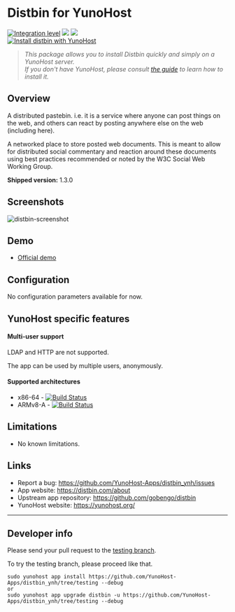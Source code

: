 # Distbin for YunoHost

[![Integration level](https://dash.yunohost.org/integration/distbin.svg)](https://dash.yunohost.org/appci/app/distbin) ![](https://ci-apps.yunohost.org/ci/badges/distbin.status.svg) ![](https://ci-apps.yunohost.org/ci/badges/distbin.maintain.svg)  
[![Install distbin with YunoHost](https://install-app.yunohost.org/install-with-yunohost.svg)](https://install-app.yunohost.org/?app=distbin)

> *This package allows you to install Distbin quickly and simply on a YunoHost server.  
If you don't have YunoHost, please consult [the guide](https://yunohost.org/#/install) to learn how to install it.*

## Overview
A distributed pastebin. i.e. it is a service where anyone can post things on the web, and others can react by posting anywhere else on the web (including here).

A networked place to store posted web documents. This is meant to allow for distributed social commentary and reaction around these documents using best practices recommended or noted by the W3C Social Web Working Group.

**Shipped version:** 1.3.0

## Screenshots

![distbin-screenshot](https://user-images.githubusercontent.com/30271971/54859831-38405100-4d12-11e9-9273-e44596e04e5c.PNG)

## Demo

* [Official demo](https://distbin.com/)

## Configuration

No configuration parameters available for now.

## YunoHost specific features

#### Multi-user support

LDAP and HTTP are not supported.

The app can be used by multiple users, anonymously.

#### Supported architectures

* x86-64 - [![Build Status](https://ci-apps.yunohost.org/ci/logs/distbin%20%28Apps%29.svg)](https://ci-apps.yunohost.org/ci/apps/distbin/)
* ARMv8-A - [![Build Status](https://ci-apps-arm.yunohost.org/ci/logs/distbin%20%28Apps%29.svg)](https://ci-apps-arm.yunohost.org/ci/apps/distbin/)

## Limitations

* No known limitations.

## Links

 * Report a bug: https://github.com/YunoHost-Apps/distbin_ynh/issues
 * App website: https://distbin.com/about
 * Upstream app repository: https://github.com/gobengo/distbin
 * YunoHost website: https://yunohost.org/

---

## Developer info

Please send your pull request to the [testing branch](https://github.com/YunoHost-Apps/distbin_ynh/tree/testing).

To try the testing branch, please proceed like that.
```
sudo yunohost app install https://github.com/YunoHost-Apps/distbin_ynh/tree/testing --debug
or
sudo yunohost app upgrade distbin -u https://github.com/YunoHost-Apps/distbin_ynh/tree/testing --debug
```
